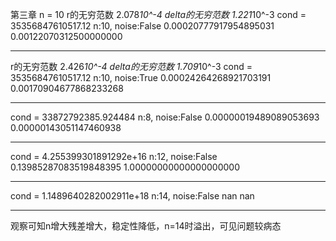 第三章
n = 10
r的无穷范数 2.078*10^-4
delta的无穷范数 1.221*10^-3
cond = 35356847610517.12
n:10, noise:False
0.00020777917954895031
0.00122070312500000000
***************************************
r的无穷范数 2.426*10^-4
delta的无穷范数 1.709*10^-3
cond = 35356847610517.12
n:10, noise:True
0.00024264268921703191
0.00170904677868233268
***************************************
cond = 33872792385.924484
n:8, noise:False
0.00000019489089053693
0.00000143051147460938
***************************************
cond = 4.255399301891292e+16
n:12, noise:False
0.13985287083519848395
1.00000000000000000000
***************************************
cond = 1.1489640282002911e+18
n:14, noise:False
nan
nan
***************************************
观察可知n增大残差增大，稳定性降低，n=14时溢出，可见问题较病态